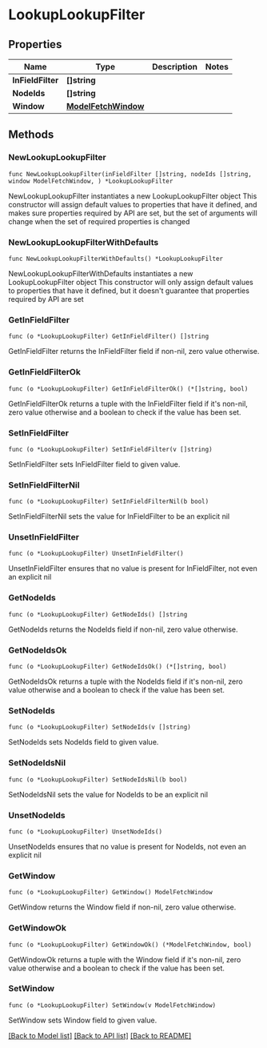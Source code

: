 # LookupLookupFilter

## Properties

Name | Type | Description | Notes
------------ | ------------- | ------------- | -------------
**InFieldFilter** | **[]string** |  | 
**NodeIds** | **[]string** |  | 
**Window** | [**ModelFetchWindow**](ModelFetchWindow.md) |  | 

## Methods

### NewLookupLookupFilter

`func NewLookupLookupFilter(inFieldFilter []string, nodeIds []string, window ModelFetchWindow, ) *LookupLookupFilter`

NewLookupLookupFilter instantiates a new LookupLookupFilter object
This constructor will assign default values to properties that have it defined,
and makes sure properties required by API are set, but the set of arguments
will change when the set of required properties is changed

### NewLookupLookupFilterWithDefaults

`func NewLookupLookupFilterWithDefaults() *LookupLookupFilter`

NewLookupLookupFilterWithDefaults instantiates a new LookupLookupFilter object
This constructor will only assign default values to properties that have it defined,
but it doesn't guarantee that properties required by API are set

### GetInFieldFilter

`func (o *LookupLookupFilter) GetInFieldFilter() []string`

GetInFieldFilter returns the InFieldFilter field if non-nil, zero value otherwise.

### GetInFieldFilterOk

`func (o *LookupLookupFilter) GetInFieldFilterOk() (*[]string, bool)`

GetInFieldFilterOk returns a tuple with the InFieldFilter field if it's non-nil, zero value otherwise
and a boolean to check if the value has been set.

### SetInFieldFilter

`func (o *LookupLookupFilter) SetInFieldFilter(v []string)`

SetInFieldFilter sets InFieldFilter field to given value.


### SetInFieldFilterNil

`func (o *LookupLookupFilter) SetInFieldFilterNil(b bool)`

 SetInFieldFilterNil sets the value for InFieldFilter to be an explicit nil

### UnsetInFieldFilter
`func (o *LookupLookupFilter) UnsetInFieldFilter()`

UnsetInFieldFilter ensures that no value is present for InFieldFilter, not even an explicit nil
### GetNodeIds

`func (o *LookupLookupFilter) GetNodeIds() []string`

GetNodeIds returns the NodeIds field if non-nil, zero value otherwise.

### GetNodeIdsOk

`func (o *LookupLookupFilter) GetNodeIdsOk() (*[]string, bool)`

GetNodeIdsOk returns a tuple with the NodeIds field if it's non-nil, zero value otherwise
and a boolean to check if the value has been set.

### SetNodeIds

`func (o *LookupLookupFilter) SetNodeIds(v []string)`

SetNodeIds sets NodeIds field to given value.


### SetNodeIdsNil

`func (o *LookupLookupFilter) SetNodeIdsNil(b bool)`

 SetNodeIdsNil sets the value for NodeIds to be an explicit nil

### UnsetNodeIds
`func (o *LookupLookupFilter) UnsetNodeIds()`

UnsetNodeIds ensures that no value is present for NodeIds, not even an explicit nil
### GetWindow

`func (o *LookupLookupFilter) GetWindow() ModelFetchWindow`

GetWindow returns the Window field if non-nil, zero value otherwise.

### GetWindowOk

`func (o *LookupLookupFilter) GetWindowOk() (*ModelFetchWindow, bool)`

GetWindowOk returns a tuple with the Window field if it's non-nil, zero value otherwise
and a boolean to check if the value has been set.

### SetWindow

`func (o *LookupLookupFilter) SetWindow(v ModelFetchWindow)`

SetWindow sets Window field to given value.



[[Back to Model list]](../README.md#documentation-for-models) [[Back to API list]](../README.md#documentation-for-api-endpoints) [[Back to README]](../README.md)


